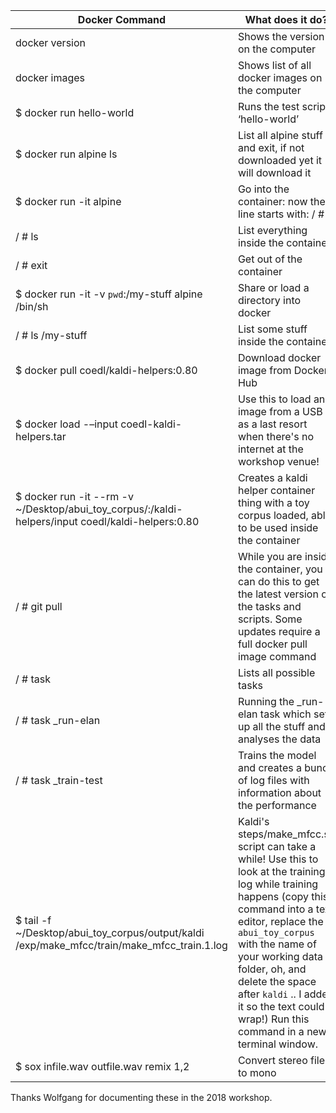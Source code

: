| Docker Command                                                                                    | What does it do?                                                                                                                                              |
|---------------------------------------------------------------------------------------------------|---------------------------------------------------------------------------------------------------------------------------------------------------------------|
| docker version                                                                                    | Shows the version on the computer                                                                                                                             |
| docker images                                                                                     | Shows list of all docker images on the computer                                                                                                               |
| $ docker run hello-world                                                                          | Runs the test script ‘hello-world’                                                                                                                            |
| $ docker run alpine ls                                                                            | List all alpine stuff and exit, if not downloaded yet it will download it                                                                                     |
| $ docker run -it alpine                                                                           | Go into the container: now the line starts with: / #                                                                                                          |
| / # ls                                                                                            | List everything inside the container                                                                                                                          |
| / # exit                                                                                          | Get out of the container                                                                                                                                      |
| $ docker run -it -v `pwd`:/my-stuff alpine /bin/sh                                                | Share or load a directory into docker                                                                                                                         |
| / # ls /my-stuff                                                                                  | List some stuff inside the container                                                                                                                          |
| $ docker pull coedl/kaldi-helpers:0.80                                                            | Download docker image from Docker Hub                                                                                                                         |
| $ docker load -–input coedl-kaldi-helpers.tar                                                      | Use this to load an image from a USB as a last resort when there's no internet at the workshop venue!                                                        |
| $ docker run -it --rm -v ~/Desktop/abui_toy_corpus/:/kaldi-helpers/input coedl/kaldi-helpers:0.80 | Creates a kaldi helper container thing with a toy corpus loaded, able to be used inside the container                                                         |
| / # git pull                                                                                      | While you are inside the container, you can do this to get the latest version of the tasks and scripts. Some updates require a full docker pull image command |
| / # task                                                                                          | Lists all possible tasks                                                                                                                                      |
| / # task _run-elan                                                                                | Running the _run-elan task which sets up all the stuff and analyses the data                                                                                  |
| / # task _train-test                                                                              | Trains the model and creates a bunch of log files with information about the performance                                                                      |
| $ tail -f ~/Desktop/abui_toy_corpus/output/kaldi /exp/make_mfcc/train/make_mfcc_train.1.log       | Kaldi's steps/make_mfcc.sh script can take a while! Use this to look at the training log while training happens (copy this command into a text editor, replace the `abui_toy_corpus` with the name of your working data folder, oh, and delete the space after `kaldi` .. I added it so the text could wrap!) Run this command in a new terminal window.               |
| $ sox infile.wav outfile.wav remix 1,2                                                            | Convert stereo file to mono                                                                                                                                   |

Thanks Wolfgang for documenting these in the 2018 workshop.